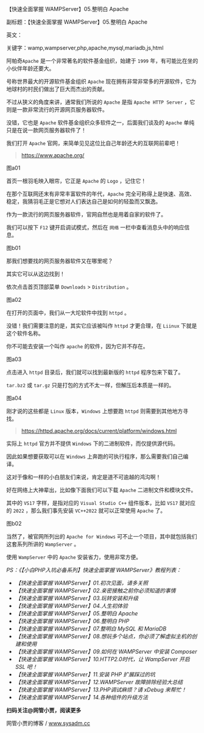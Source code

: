 【快速全面掌握 WAMPServer】05.整明白 Apache

副标题：【快速全面掌握 WAMPServer】05.整明白 Apache

英文：

关键字：wamp,wampserver,php,apache,mysql,mariadb,js,html



阿帕奇`Apache` 是一个非常著名的软件基金组织，始建于 `1999` 年，有可能比在坐的小伙伴年龄还要大。

号称世界最大的开源软件基金组织 `Apache` 现在拥有非常非常多的开源软件，它为地球村的村民们做出了巨大而杰出的贡献。

不过从狭义的角度来讲，通常我们所说的 `Apache` 是指 `Apache HTTP Server` ，它则是一款非常流行的开源网页服务器软件。

没错，它也是 `Apache` 软件基金组织众多软件之一，后面我们谈及的 `Apache` 单纯只是在说一款网页服务器软件了！



我们打开 `Apache` 官网，来简单见见这位比自己年龄还大的互联网前辈吧！

> https://www.apache.org/

图a01



首页一根羽毛映入眼帘，它正是 `Apache` 的 `Logo` ，记住它！

在那个互联网还末有非常丰富软件的年代，`Apache` 完全可称得上是快速、高效、稳定，我猜羽毛正是它想对人们表达自己是如何的轻盈而又飘逸。

作为一款流行的网页服务器软件，官网自然也是用着自家的软件了。

我们可以按下 `F12` 键开启调试模式，然后在 `网络` 一栏中查看消息头中的响应信息。

图b01



那我们想要找的网页服务器软件又在哪里呢？

其实它可以从这边找到！

依次点击首页顶部菜单 `Downloads` > `Distribution` 。

图a02



在打开的页面中，我们从一大坨软件中找到 `httpd` 。

没错！我们需要注意的是，其实它应该被叫作 `httpd` 才更合理，在 `Liinux` 下就是这个软件名称。

你不可能去安装一个叫作 `apache` 的软件，因为它并不存在。

图a03



点击进入 `httpd` 目录后，我们就可以找到最新版的 `httpd` 程序包来下载了。

`tar.bz2` 或 `tar.gz` 只是打包的方式不太一样，但解压后本质是一样的。

图a04





刚才说的这些都是 `Linux` 版本，`Windows` 上想要跑 `httpd` 则需要到其他地方寻找。

> https://httpd.apache.org/docs/current/platform/windows.html





实际上 `httpd` 官方并不提供 `Windows` 下的二进制软件，而仅提供源代码。

因此如果想要获取可以在 `Windows` 上奔跑的可执行程序，那么需要我们自己编译。

这对于像和一样的小白朋友们来说，肯定是道不可逾越的鸿沟啊！

好在网络上大神辈出，比如像下面我们可以下载 `Apache` 二进制文件和模块文件。

其中的 `VS17` 字样，是指对应的 `Visual Studio C++` 组件版本，比如 `VS17` 就对应的 `2022` ，那么我们事先安装 `VC++2022` 就可以正常使用 `Apache` 了。

图b02



当然了，被官网所列出的 `Apache for Windows` 可不止一个项目，其中就包括我们这套系列所讲的 `WampServer` 。

使用 `WampServer` 中的 `Apache` 安装省力，使用非常方便。















*PS：《【小白PHP入坑必备系列】快速全面掌握 WAMPServer》教程列表：*

* *【快速全面掌握 WAMPServer】01.初次见面，请多关照*
* *【快速全面掌握 WAMPServer】02.亲密接触之前你必须知道的事情*
* *【快速全面掌握 WAMPServer】03.玩转安装和升级*
* *【快速全面掌握 WAMPServer】04.人生初体验*
* *【快速全面掌握 WAMPServer】05.整明白 Apache*
* *【快速全面掌握 WAMPServer】06.整明白 PHP*
* *【快速全面掌握 WAMPServer】07.整明白 MySQL 和 MariaDB*
* *【快速全面掌握 WAMPServer】08.想玩多个站点，你必须了解虚拟主机的创建和使用*
* *【快速全面掌握 WAMPServer】09.如何在 WAMPServer 中安装 Composer*
* *【快速全面掌握 WAMPServer】10.HTTP2.0时代，让 WampServer 开启 SSL 吧！*
* *【快速全面掌握 WAMPServer】11.安装 PHP 扩展踩过的坑*
* *【快速全面掌握 WAMPServer】12.WAMPServer 故障排除经验大总结*
* *【快速全面掌握 WAMPServer】13.PHP调试麻烦？请 xDebug 来帮忙！*
* *【快速全面掌握 WAMPServer】14.各种组件的升级方法*



**扫码关注@网管小贾，阅读更多**

网管小贾的博客 / www.sysadm.cc